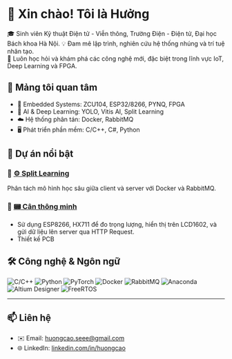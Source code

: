 # 👋 Xin chào! Tôi là Hưởng

🎓 Sinh viên Kỹ thuật Điện tử - Viễn thông, Trường Điện - Điện tử, Đại học Bách khoa Hà Nội.
💡 Đam mê lập trình, nghiên cứu hệ thống nhúng và trí tuệ nhân tạo.  
🚀 Luôn học hỏi và khám phá các công nghệ mới, đặc biệt trong lĩnh vực IoT, Deep Learning và FPGA.

## 🧠 Mảng tôi quan tâm
- 🔧 Embedded Systems: ZCU104, ESP32/8266, PYNQ, FPGA
- 🧠 AI & Deep Learning: YOLO, Vitis AI, Split Learning
- ☁️ Hệ thống phân tán: Docker, RabbitMQ
- 🖥️ Phát triển phần mềm: C/C++, C#, Python

## 🚀 Dự án nổi bật

### 🔹 [⚙️ Split Learning](https://github.com/HuongCaoHUST/split_learning)
Phân tách mô hình học sâu giữa client và server với Docker và RabbitMQ.
### 🔹 [📟 Cân thông minh](https://github.com/HuongCaoHUST/Can_Thong_Minh)
- Sử dụng ESP8266, HX711 để đo trọng lượng, hiển thị trên LCD1602, và gửi dữ liệu lên server qua HTTP Request.
- Thiết kế PCB

## 🛠️ Công nghệ & Ngôn ngữ

![C/C++](https://img.shields.io/badge/-C/C++-00599C?style=flat&logo=cplusplus&logoColor=white)
![Python](https://img.shields.io/badge/-Python-3776AB?style=flat&logo=python&logoColor=white)
![PyTorch](https://img.shields.io/badge/-PyTorch-EE4C2C?style=flat&logo=pytorch&logoColor=white)
![Docker](https://img.shields.io/badge/-Docker-2496ED?style=flat&logo=docker&logoColor=white)
![RabbitMQ](https://img.shields.io/badge/-RabbitMQ-FF6600?style=flat&logo=rabbitmq&logoColor=white)
![Anaconda](https://img.shields.io/badge/-Anaconda-44A833?style=flat&logo=anaconda&logoColor=white)
![Altium Designer](https://img.shields.io/badge/-Altium-A5915F?style=flat&logo=altiumdesigner&logoColor=white)
![FreeRTOS](https://img.shields.io/badge/-FreeRTOS-00A859?style=flat&logo=freertos&logoColor=white)

---

## 📫 Liên hệ
- ✉️ Email: huongcao.seee@gmail.com
- 🌐 LinkedIn: [linkedin.com/in/huongcao](https://www.linkedin.com/in/huong-cao-seee/) 

